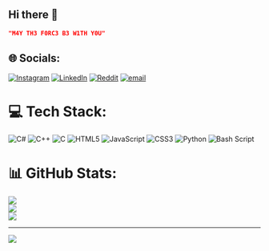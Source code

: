 ## Hi there 👋

```json
"M4Y TH3 F0RC3 B3 W1TH Y0U"
```
<!--
**Jayesh-Dev21/Jayesh-Dev21** is a ✨ _special_ ✨ repository because its `README.md` (this file) appears on your GitHub profile.

Here are some ideas to get you started:

- 🔭 I’m currently working on ...
- 🌱 I’m currently learning ...
- 👯 I’m looking to collaborate on ...
- 🤔 I’m looking for help with ...
- 💬 Ask me about ...
- 📫 How to reach me: ...
- 😄 Pronouns: ...
- ⚡ Fun fact: ...
-->


## 🌐 Socials:
[![Instagram](https://img.shields.io/badge/Instagram-%23E4405F.svg?logo=Instagram&logoColor=white)](https://instagram.com/jayeshpuri_21) [![LinkedIn](https://img.shields.io/badge/LinkedIn-%230077B5.svg?logo=linkedin&logoColor=white)](https://linkedin.com/in/wizardsea) [![Reddit](https://img.shields.io/badge/Reddit-%23FF4500.svg?logo=Reddit&logoColor=white)](https://reddit.com/user/WizardSea454) [![email](https://img.shields.io/badge/Email-D14836?logo=gmail&logoColor=white)](mailto:jayeshkpuri@gmail.com) 

# 💻 Tech Stack:
![C#](https://img.shields.io/badge/c%23-%23239120.svg?style=flat&logo=csharp&logoColor=white) ![C++](https://img.shields.io/badge/c++-%2300599C.svg?style=flat&logo=c%2B%2B&logoColor=white) ![C](https://img.shields.io/badge/c-%2300599C.svg?style=flat&logo=c&logoColor=white) ![HTML5](https://img.shields.io/badge/html5-%23E34F26.svg?style=flat&logo=html5&logoColor=white) ![JavaScript](https://img.shields.io/badge/javascript-%23323330.svg?style=flat&logo=javascript&logoColor=%23F7DF1E) ![CSS3](https://img.shields.io/badge/css3-%231572B6.svg?style=flat&logo=css3&logoColor=white) ![Python](https://img.shields.io/badge/python-3670A0?style=flat&logo=python&logoColor=ffdd54) ![Bash Script](https://img.shields.io/badge/bash_script-%23121011.svg?style=flat&logo=gnu-bash&logoColor=white)
# 📊 GitHub Stats:
![](https://github-readme-stats.vercel.app/api?username=Jayesh-Dev21&theme=dark&hide_border=false&include_all_commits=false&count_private=true)<br/>
![](https://nirzak-streak-stats.vercel.app/?user=Jayesh-Dev21&theme=dark&hide_border=false)<br/>
![](https://github-readme-stats.vercel.app/api/top-langs/?username=Jayesh-Dev21&theme=dark&hide_border=false&include_all_commits=false&count_private=true&layout=compact)

---
[![](https://visitcount.itsvg.in/api?id=Jayesh-Dev21&icon=0&color=0)](https://visitcount.itsvg.in)

<!-- Proudly created with GPRM ( https://gprm.itsvg.in ) -->
